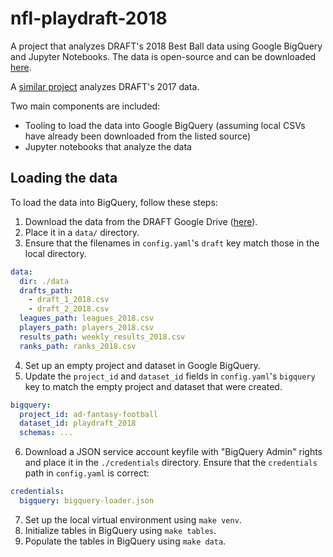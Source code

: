 # nfl-playdraft-2018

A project that analyzes DRAFT's 2018 Best Ball data using Google BigQuery and Jupyter Notebooks. The data is open-source and can be downloaded [here](https://drive.google.com/drive/folders/1N4-Gyxpd3xwnQEXWT2Ri3vzz-GwoxhjS).

A [similar project](https://github.com/anthonydelage/nfl-playdraft-2017) analyzes DRAFT's 2017 data.

Two main components are included:

- Tooling to load the data into Google BigQuery (assuming local CSVs have already been downloaded from the listed source)
- Jupyter notebooks that analyze the data

## Loading the data

To load the data into BigQuery, follow these steps:

1. Download the data from the DRAFT Google Drive ([here](https://drive.google.com/drive/folders/1N4-Gyxpd3xwnQEXWT2Ri3vzz-GwoxhjS)).
2. Place it in a `data/` directory.
3. Ensure that the filenames in `config.yaml`'s `draft` key match those in the local directory.

```yaml
data:
  dir: ./data
  drafts_path:
    - draft_1_2018.csv
    - draft_2_2018.csv
  leagues_path: leagues_2018.csv
  players_path: players_2018.csv
  results_path: weekly_results_2018.csv
  ranks_path: ranks_2018.csv
```

4. Set up an empty project and dataset in Google BigQuery.
5. Update the `project_id` and `dataset_id` fields in `config.yaml`'s `bigquery` key to match the empty project and dataset that were created.

```yaml
bigquery:
  project_id: ad-fantasy-football
  dataset_id: playdraft_2018
  schemas: ...
```

6. Download a JSON service account keyfile with "BigQuery Admin" rights and place it in the `./credentials` directory. Ensure that the `credentials` path in `config.yaml` is correct:

```yaml
credentials:
  bigquery: bigquery-loader.json
```

7. Set up the local virtual environment using `make venv`.
8. Initialize tables in BigQuery using `make tables`.
9. Populate the tables in BigQuery using `make data`.
